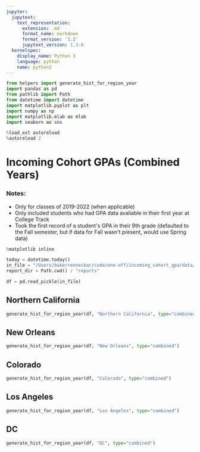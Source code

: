 ```yaml
---
jupyter:
  jupytext:
    text_representation:
      extension: .md
      format_name: markdown
      format_version: '1.2'
      jupytext_version: 1.3.0
  kernelspec:
    display_name: Python 3
    language: python
    name: python3
---
```


```python
from helpers import generate_hist_for_region_year
import pandas as pd
from pathlib import Path
from datetime import datetime
import matplotlib.pyplot as plt
import numpy as np
import matplotlib.mlab as mlab
import seaborn as sns

%load_ext autoreload
%autoreload 2
```

# Incoming Cohort GPAs (Combined Years)

### Notes:
* Only for classes of 2019-2022 (when applicable)
* Only included students who had GPA data avaliable in their first year at College Track
* Took the first record of a student's GPA in their 9th grade (defaulted to the Fall semester, but if data for Fall wasn't present, would use Spring data)

```python
%matplotlib inline
```

```python
today = datetime.today()
in_file = "/Users/bakerrenneckar/code/one-off/incoming_cohort_gpa/data/processed/summary_Nov-13-2019.pkl"
report_dir = Path.cwd() / "reports"
```

```python
df = pd.read_pickle(in_file)
```

## Northern California

```python
generate_hist_for_region_year(df, "Northern California", type="combined")
```

## New Orleans

```python
generate_hist_for_region_year(df, "New Orleans", type="combined")
```

## Colorado

```python
generate_hist_for_region_year(df, "Colorado", type="combined")
```

## Los Angeles

```python
generate_hist_for_region_year(df, "Los Angeles", type="combined")
```

## DC

```python
generate_hist_for_region_year(df, "DC", type="combined")
```

```python

```

